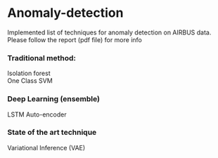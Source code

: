 # Anomaly-detection
Implemented list of techniques for anomaly detection on AIRBUS data. Please follow the report (pdf file) for more info    

### Traditional method:
Isolation forest  
One Class SVM

### Deep Learning (ensemble)
LSTM Auto-encoder

### State of the art technique
Variational Inference (VAE)
